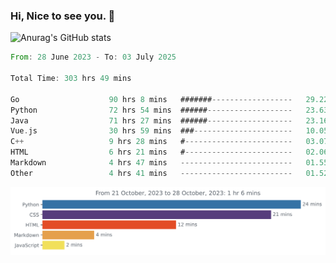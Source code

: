 ### Hi, Nice to see you. 👋

<!--
**EtherFin/EtherFin** is a ✨ _special_ ✨ repository because its `README.md` (this file) appears on your GitHub profile.

Here are some ideas to get you started:

- 🔭 I’m currently working on ...
- 🌱 I’m currently learning ...
- 👯 I’m looking to collaborate on ...
- 🤔 I’m looking for help with ...
- 💬 Ask me about ...
- 📫 How to reach me: ...
- 😄 Pronouns: ...
- ⚡ Fun fact: ...
-->


![Anurag's GitHub stats](https://github-readme-stats.vercel.app/api?username=EtherFin&bg_color=30,e96443,e97f43,e99943,e9b443,e9ce43,e9e843,d3e943,bee943,a9e943,94e943&title_color=fff&text_color=000&show_icons=true&icon_color=000)


<!--START_SECTION:waka-->

```rust
From: 28 June 2023 - To: 03 July 2025

Total Time: 303 hrs 49 mins

Go                    90 hrs 8 mins   #######------------------   29.22 %
Python                72 hrs 54 mins  ######-------------------   23.63 %
Java                  71 hrs 27 mins  ######-------------------   23.16 %
Vue.js                30 hrs 59 mins  ###----------------------   10.05 %
C++                   9 hrs 28 mins   #------------------------   03.07 %
HTML                  6 hrs 21 mins   #------------------------   02.06 %
Markdown              4 hrs 47 mins   -------------------------   01.55 %
Other                 4 hrs 41 mins   -------------------------   01.52 %
```

<!--END_SECTION:waka-->

<img
  src="https://github.com/EtherFin/EtherFin/blob/master/images/stat.svg"
  alt="Work Dashboard"
/>

